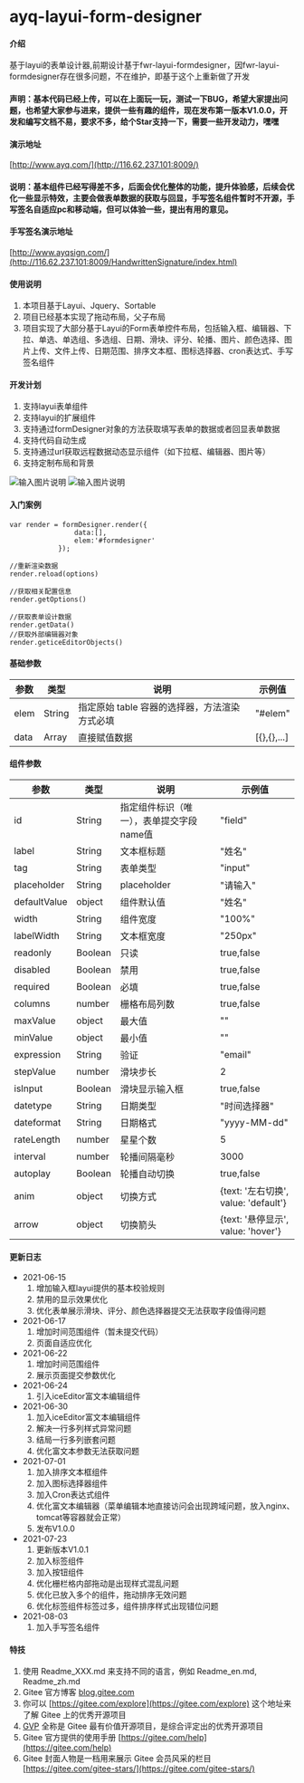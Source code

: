 # ayq-layui-form-designer

#### 介绍
基于layui的表单设计器,前期设计基于fwr-layui-formdesigner，因fwr-layui-formdesigner存在很多问题，不在维护，即基于这个上重新做了开发

#### 声明：基本代码已经上传，可以在上面玩一玩，测试一下BUG，希望大家提出问题，也希望大家参与进来，提供一些有趣的组件，现在发布第一版本V1.0.0，开发和编写文档不易，要求不多，给个Star支持一下，需要一些开发动力，嘿嘿

#### 演示地址
[http://www.ayq.com/](http://116.62.237.101:8009/)

#### 说明：基本组件已经写得差不多，后面会优化整体的功能，提升体验感，后续会优化一些显示特效，主要会做表单数据的获取与回显，手写签名组件暂时不开源，手写签名自适应pc和移动端，但可以体验一些，提出有用的意见。

#### 手写签名演示地址
[http://www.ayqsign.com/](http://116.62.237.101:8009/HandwrittenSignature/index.html)

#### 使用说明

1. 本项目基于Layui、Jquery、Sortable
2. 项目已经基本实现了拖动布局，父子布局
3. 项目实现了大部分基于Layui的Form表单控件布局，包括输入框、编辑器、下拉、单选、单选组、多选组、日期、滑块、评分、轮播、图片、颜色选择、图片上传、文件上传、日期范围、排序文本框、图标选择器、cron表达式、手写签名组件

#### 开发计划

1.  支持layui表单组件
2.  支持layui的扩展组件
3.  支持通过formDesigner对象的方法获取填写表单的数据或者回显表单数据
4.  支持代码自动生成
5.  支持通过url获取远程数据动态显示组件（如下拉框、编辑器、图片等）
6.  支持定制布局和背景

![输入图片说明](https://images.gitee.com/uploads/images/2021/0524/161635_1627108b_4776207.png "13.PNG")
![输入图片说明](https://images.gitee.com/uploads/images/2021/0527/094341_983939d5_4776207.png "14.PNG")

#### 入门案例


```
var render = formDesigner.render({
                data:[],
                elem:'#formdesigner'
            });

//重新渲染数据
render.reload(options)

//获取相关配置信息
render.getOptions() 

//获取表单设计数据
render.getData()
//获取外部编辑器对象
render.geticeEditorObjects()
```

#### 基础参数

| 参数  | 类型  | 说明  |  示例值 |
|---|---|---|---|
|  elem |  String | 指定原始 table 容器的选择器，方法渲染方式必填  | "#elem"  |
|  data |  Array | 直接赋值数据  |  [{},{},...] |

#### 组件参数

| 参数  | 类型  | 说明  |  示例值 |
|---|---|---|---|
|  id |  String | 指定组件标识（唯一），表单提交字段name值  | "field"  |
|  label | String  | 文本框标题  |  "姓名" |
|  tag | String  | 表单类型  |  "input" |
|  placeholder | String  | placeholder  |  "请输入" |
|  defaultValue | object  | 组件默认值  |  "姓名" |
|  width | String  | 组件宽度  |  "100%" |
|  labelWidth | String  | 文本框宽度  |  "250px" |
|  readonly | Boolean  | 只读  |  true,false |
|  disabled | Boolean  | 禁用  |  true,false |
|  required | Boolean  | 必填  |  true,false |
|  columns | number  | 栅格布局列数  |  true,false |
|  maxValue | object  | 最大值  |  "" |
|  minValue | object  | 最小值  |  "" |
|  expression | String  | 验证  |  "email" |
|  stepValue | number  | 滑块步长  |  2 |
|  isInput | Boolean  | 滑块显示输入框  |  true,false |
|  datetype | String  | 日期类型  |  "时间选择器" |
|  dateformat | String  | 日期格式  |  "yyyy-MM-dd" |
|  rateLength | number  | 星星个数  |  5 |
|  interval | number  | 轮播间隔毫秒  |  3000 |
|  autoplay | Boolean  | 轮播自动切换  |  true,false |
|  anim | object  | 切换方式  |  {text: '左右切换', value: 'default'} |
|  arrow | object  | 切换箭头  |  {text: '悬停显示', value: 'hover'} |

#### 更新日志
- 2021-06-15 
    1. 增加输入框layui提供的基本校验规则
    2. 禁用的显示效果优化
    3. 优化表单展示滑块、评分、颜色选择器提交无法获取字段值得问题
- 2021-06-17 
    1. 增加时间范围组件（暂未提交代码）
    2. 页面自适应优化
- 2021-06-22 
    1. 增加时间范围组件
    2. 展示页面提交参数优化
- 2021-06-24 
    1. 引入iceEditor富文本编辑组件
- 2021-06-30 
    1. 加入iceEditor富文本编辑组件
    2. 解决一行多列样式异常问题
    3. 结局一行多列嵌套问题
    4. 优化富文本参数无法获取问题
- 2021-07-01 
    1. 加入排序文本框组件
    2. 加入图标选择器组件
    3. 加入Cron表达式组件
    4. 优化富文本编辑器（菜单编辑本地直接访问会出现跨域问题，放入nginx、tomcat等容器就会正常）
    5. 发布V1.0.0
- 2021-07-23 
    1. 更新版本V1.0.1
    2. 加入标签组件
    3. 加入按钮组件
    4. 优化栅栏格内部拖动是出现样式混乱问题
    5. 优化已放入多个的组件，拖动排序无效问题
    6. 优化标签组件标签过多，组件排序样式出现错位问题
- 2021-08-03 
    1. 加入手写签名组件


#### 特技

1.  使用 Readme\_XXX.md 来支持不同的语言，例如 Readme\_en.md, Readme\_zh.md
2.  Gitee 官方博客 [blog.gitee.com](https://blog.gitee.com)
3.  你可以 [https://gitee.com/explore](https://gitee.com/explore) 这个地址来了解 Gitee 上的优秀开源项目
4.  [GVP](https://gitee.com/gvp) 全称是 Gitee 最有价值开源项目，是综合评定出的优秀开源项目
5.  Gitee 官方提供的使用手册 [https://gitee.com/help](https://gitee.com/help)
6.  Gitee 封面人物是一档用来展示 Gitee 会员风采的栏目 [https://gitee.com/gitee-stars/](https://gitee.com/gitee-stars/)
